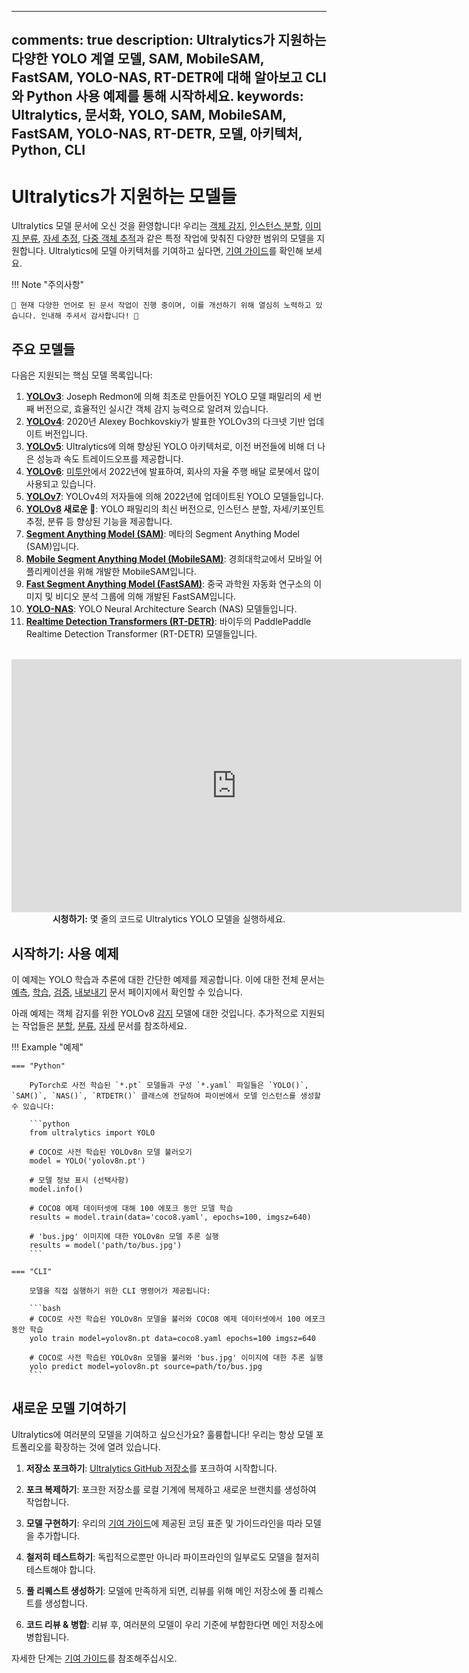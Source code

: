 ______________________________________________________________________

## comments: true description: Ultralytics가 지원하는 다양한 YOLO 계열 모델, SAM, MobileSAM, FastSAM, YOLO-NAS, RT-DETR에 대해 알아보고 CLI와 Python 사용 예제를 통해 시작하세요. keywords: Ultralytics, 문서화, YOLO, SAM, MobileSAM, FastSAM, YOLO-NAS, RT-DETR, 모델, 아키텍처, Python, CLI

# Ultralytics가 지원하는 모델들

Ultralytics 모델 문서에 오신 것을 환영합니다! 우리는 [객체 감지](../tasks/detect.md), [인스턴스 분할](../tasks/segment.md), [이미지 분류](../tasks/classify.md), [자세 추정](../tasks/pose.md), [다중 객체 추적](../modes/track.md)과 같은 특정 작업에 맞춰진 다양한 범위의 모델을 지원합니다. Ultralytics에 모델 아키텍처를 기여하고 싶다면, [기여 가이드](../../help/contributing.md)를 확인해 보세요.

!!! Note "주의사항"

```
🚧 현재 다양한 언어로 된 문서 작업이 진행 중이며, 이를 개선하기 위해 열심히 노력하고 있습니다. 인내해 주셔서 감사합니다! 🙏
```

## 주요 모델들

다음은 지원되는 핵심 모델 목록입니다:

01. **[YOLOv3](yolov3.md)**: Joseph Redmon에 의해 최초로 만들어진 YOLO 모델 패밀리의 세 번째 버전으로, 효율적인 실시간 객체 감지 능력으로 알려져 있습니다.
02. **[YOLOv4](yolov4.md)**: 2020년 Alexey Bochkovskiy가 발표한 YOLOv3의 다크넷 기반 업데이트 버전입니다.
03. **[YOLOv5](yolov5.md)**: Ultralytics에 의해 향상된 YOLO 아키텍처로, 이전 버전들에 비해 더 나은 성능과 속도 트레이드오프를 제공합니다.
04. **[YOLOv6](yolov6.md)**: [미투안](https://about.meituan.com/)에서 2022년에 발표하여, 회사의 자율 주행 배달 로봇에서 많이 사용되고 있습니다.
05. **[YOLOv7](yolov7.md)**: YOLOv4의 저자들에 의해 2022년에 업데이트된 YOLO 모델들입니다.
06. **[YOLOv8](yolov8.md) 새로운 🚀**: YOLO 패밀리의 최신 버전으로, 인스턴스 분할, 자세/키포인트 추정, 분류 등 향상된 기능을 제공합니다.
07. **[Segment Anything Model (SAM)](sam.md)**: 메타의 Segment Anything Model (SAM)입니다.
08. **[Mobile Segment Anything Model (MobileSAM)](mobile-sam.md)**: 경희대학교에서 모바일 어플리케이션을 위해 개발한 MobileSAM입니다.
09. **[Fast Segment Anything Model (FastSAM)](fast-sam.md)**: 중국 과학원 자동화 연구소의 이미지 및 비디오 분석 그룹에 의해 개발된 FastSAM입니다.
10. **[YOLO-NAS](yolo-nas.md)**: YOLO Neural Architecture Search (NAS) 모델들입니다.
11. **[Realtime Detection Transformers (RT-DETR)](rtdetr.md)**: 바이두의 PaddlePaddle Realtime Detection Transformer (RT-DETR) 모델들입니다.

<p align="center">
  <br>
  <iframe width="720" height="405" src="https://www.youtube.com/embed/MWq1UxqTClU?si=nHAW-lYDzrz68jR0"
    title="YouTube video player" frameborder="0"
    allow="accelerometer; autoplay; clipboard-write; encrypted-media; gyroscope; picture-in-picture; web-share"
    allowfullscreen>
  </iframe>
  <br>
  <strong>시청하기:</strong> 몇 줄의 코드로 Ultralytics YOLO 모델을 실행하세요.
</p>

## 시작하기: 사용 예제

이 예제는 YOLO 학습과 추론에 대한 간단한 예제를 제공합니다. 이에 대한 전체 문서는 [예측](../modes/predict.md), [학습](../modes/train.md), [검증](../modes/val.md), [내보내기](../modes/export.md) 문서 페이지에서 확인할 수 있습니다.

아래 예제는 객체 감지를 위한 YOLOv8 [감지](../tasks/detect.md) 모델에 대한 것입니다. 추가적으로 지원되는 작업들은 [분할](../tasks/segment.md), [분류](../tasks/classify.md), [자세](../tasks/pose.md) 문서를 참조하세요.

!!! Example "예제"

````
=== "Python"

    PyTorch로 사전 학습된 `*.pt` 모델들과 구성 `*.yaml` 파일들은 `YOLO()`, `SAM()`, `NAS()`, `RTDETR()` 클래스에 전달하여 파이썬에서 모델 인스턴스를 생성할 수 있습니다:

    ```python
    from ultralytics import YOLO

    # COCO로 사전 학습된 YOLOv8n 모델 불러오기
    model = YOLO('yolov8n.pt')

    # 모델 정보 표시 (선택사항)
    model.info()

    # COCO8 예제 데이터셋에 대해 100 에포크 동안 모델 학습
    results = model.train(data='coco8.yaml', epochs=100, imgsz=640)

    # 'bus.jpg' 이미지에 대한 YOLOv8n 모델 추론 실행
    results = model('path/to/bus.jpg')
    ```

=== "CLI"

    모델을 직접 실행하기 위한 CLI 명령어가 제공됩니다:

    ```bash
    # COCO로 사전 학습된 YOLOv8n 모델을 불러와 COCO8 예제 데이터셋에서 100 에포크 동안 학습
    yolo train model=yolov8n.pt data=coco8.yaml epochs=100 imgsz=640

    # COCO로 사전 학습된 YOLOv8n 모델을 불러와 'bus.jpg' 이미지에 대한 추론 실행
    yolo predict model=yolov8n.pt source=path/to/bus.jpg
    ```
````

## 새로운 모델 기여하기

Ultralytics에 여러분의 모델을 기여하고 싶으신가요? 훌륭합니다! 우리는 항상 모델 포트폴리오를 확장하는 것에 열려 있습니다.

1. **저장소 포크하기**: [Ultralytics GitHub 저장소](https://github.com/ultralytics/ultralytics)를 포크하여 시작합니다.

2. **포크 복제하기**: 포크한 저장소를 로컬 기계에 복제하고 새로운 브랜치를 생성하여 작업합니다.

3. **모델 구현하기**: 우리의 [기여 가이드](../../help/contributing.md)에 제공된 코딩 표준 및 가이드라인을 따라 모델을 추가합니다.

4. **철저히 테스트하기**: 독립적으로뿐만 아니라 파이프라인의 일부로도 모델을 철저히 테스트해야 합니다.

5. **풀 리퀘스트 생성하기**: 모델에 만족하게 되면, 리뷰를 위해 메인 저장소에 풀 리퀘스트를 생성합니다.

6. **코드 리뷰 & 병합**: 리뷰 후, 여러분의 모델이 우리 기준에 부합한다면 메인 저장소에 병합됩니다.

자세한 단계는 [기여 가이드](../../help/contributing.md)를 참조해주십시오.
